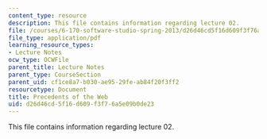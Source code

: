 ```yaml
---
content_type: resource
description: This file contains information regarding lecture 02.
file: /courses/6-170-software-studio-spring-2013/d26d46cd5f16d609f3f76a5e09b0de23_MIT6_170S13_02-www-prece.pdf
file_type: application/pdf
learning_resource_types:
- Lecture Notes
ocw_type: OCWFile
parent_title: Lecture Notes
parent_type: CourseSection
parent_uid: cf1ce8a7-b030-ae95-29fe-ab84f20f3ff2
resourcetype: Document
title: Precedents of the Web
uid: d26d46cd-5f16-d609-f3f7-6a5e09b0de23
---
```

This file contains information regarding lecture 02.

